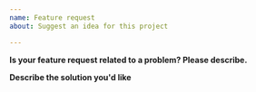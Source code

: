 ```yaml
---
name: Feature request
about: Suggest an idea for this project

---
```


**Is your feature request related to a problem? Please describe.**
<!--
Please describe if this feature or enhancement is related to a current problem
or pain point. For example, "I'm always frustrated when ..." or "It is currently
difficult to ...".
-->

**Describe the solution you'd like**
<!--
Please outline the feature or enhancement that you want and how it addresses any
problem identified above.
-->
